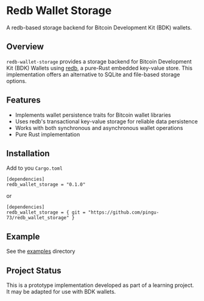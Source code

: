 # Redb Wallet Storage
A redb-based storage backend for Bitcoin Development Kit (BDK) wallets.

## Overview
`redb-wallet-storage` provides a storage backend for Bitcoin Development Kit (BDK) Wallets using [redb](https://github.com/cberner/redb), a pure-Rust embedded key-value store. This implementation offers an alternative to SQLite and file-based storage options.

## Features
- Implements wallet persistence traits for Bitcoin wallet libraries
- Uses redb's transactional key-value storage for reliable data persistence
- Works with both synchronous and asynchronous wallet operations
- Pure Rust implementation

## Installation
Add to you `Cargo.toml`
```
[dependencies]
redb_wallet_storage = "0.1.0"
```
or 
```
[dependencies]
redb_wallet_storage = { git = "https://github.com/pingu-73/redb_wallet_storage" }
```

## Example
See the [examples](https://github.com/pingu-73/redb_wallet_storage/tree/main/examples/) directory 

## Project Status
This is a prototype implementation developed as part of a learning project. It may be adapted for use with BDK wallets.